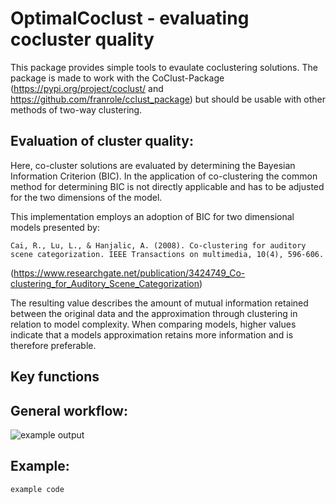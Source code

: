 OptimalCoclust - evaluating cocluster quality
==============================================

This package provides simple tools to evaulate coclustering solutions.
The package is made to work with the CoClust-Package (https://pypi.org/project/coclust/ and https://github.com/franrole/cclust_package) but should be usable with other methods of two-way clustering.

Evaluation of cluster quality:
-----------------------------
Here, co-cluster solutions are evaluated by determining the Bayesian Information Criterion (BIC). 
In the application of co-clustering the common method for determining BIC is not directly applicable 
and has to be adjusted for the two dimensions of the model.

This implementation employs an adoption of BIC for two dimensional models presented by:

    Cai, R., Lu, L., & Hanjalic, A. (2008). Co-clustering for auditory scene categorization. IEEE Transactions on multimedia, 10(4), 596-606.
(https://www.researchgate.net/publication/3424749_Co-clustering_for_Auditory_Scene_Categorization)

The resulting value describes the amount of mutual information retained between the original data and the approximation through clustering 
in relation to model complexity. When comparing models, higher values indicate that a models approximation retains more information
and is therefore preferable.

Key functions
-------------

General workflow:
----------------
![example output](imgpath) 

Example:
--------

```bash
example code
```
